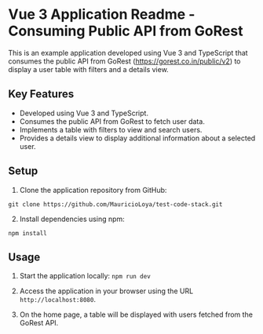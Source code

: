 # Vue 3 Application Readme - Consuming Public API from GoRest

This is an example application developed using Vue 3 and TypeScript that consumes the public API from GoRest (https://gorest.co.in/public/v2) to display a user table with filters and a details view.

## Key Features

- Developed using Vue 3 and TypeScript.
- Consumes the public API from GoRest to fetch user data.
- Implements a table with filters to view and search users.
- Provides a details view to display additional information about a selected user.

## Setup

1. Clone the application repository from GitHub:
```
git clone https://github.com/MauricioLoya/test-code-stack.git
```


2. Install dependencies using npm:

```
npm install
```

## Usage

1. Start the application locally:
  ```npm run dev```

3. Access the application in your browser using the URL `http://localhost:8080`.

4. On the home page, a table will be displayed with users fetched from the GoRest API.
